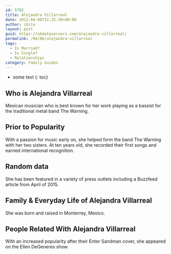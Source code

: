 ```yaml
---
id: 5702
title: Alejandra Villarreal
date: 2012-04-06T21:25:30+00:00
author: chito
layout: post
guid: https://ukdataservers.com/alejandra-villarreal/
permalink: /04/06/alejandra-villarreal
tags:
  - Is Married?
  - Is Single?
  - Relationships
category: Family Guides
---
```


* some text
{: toc}
          
          
## Who is  Alejandra Villarreal
                  
                  
                  
Mexican musician who is best known for her work playing as a bassist for the traditional metal band The Warning. 
                  
                
                
                
## Prior to Popularity 
                  
                  
                  
With a passion for music early on, she helped form the band The Warning with her two sisters. At ten years old, she recorded their first songs and earned international recognition. 
                  
                
                
                
## Random data 
                  
                  
                  
She has been featured in a variety of press outlets including a Buzzfeed article from April of 2015. 
                  
                
                
                
## Family & Everyday Life of Alejandra Villarreal
                  
                  
                  
She was born and raised in Monterrey, Mexico. 
                  
                
                
                
## People Related With  Alejandra Villarreal
                  
                  
                  
With an increased popularity after their Enter Sandman cover, she appeared on the Ellen DeGeneres show. 
                  
                
              
            
          
          
          
    
    
  
